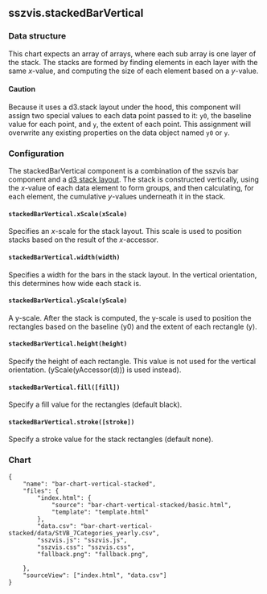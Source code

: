 ## sszvis.stackedBarVertical

### Data structure

This chart expects an array of arrays, where each sub array is one layer of the stack. The stacks
are formed by finding elements in each layer with the same _x_-value, and computing the size of each
element based on a _y_-value.

#### Caution

Because it uses a d3.stack layout under the hood, this component will assign two special values to
each data point passed to it: `y0`, the baseline value for each point, and `y`, the extent of each
point. This assignment will overwrite any existing properties on the data object named `y0` or `y`.

### Configuration

The stackedBarVertical component is a combination of the sszvis bar component and a
[d3 stack layout](https://github.com/d3/d3-shape/blob/master/README.md#stacks). The stack is
constructed vertically, using the _x_-value of each data element to form groups, and then
calculating, for each element, the cumulative _y_-values underneath it in the stack.

#### `stackedBarVertical.xScale(xScale)`

Specifies an _x_-scale for the stack layout. This scale is used to position stacks based on the
result of the _x_-accessor.

#### `stackedBarVertical.width(width)`

Specifies a width for the bars in the stack layout. In the vertical orientation, this determines how
wide each stack is.

#### `stackedBarVertical.yScale(yScale)`

A y-scale. After the stack is computed, the y-scale is used to position the rectangles based on the
baseline (y0) and the extent of each rectangle (y).

#### `stackedBarVertical.height(height)`

Specify the height of each rectangle. This value is not used for the vertical orientation.
(yScale(yAccessor(d))) is used instead).

#### `stackedBarVertical.fill([fill])`

Specify a fill value for the rectangles (default black).

#### `stackedBarVertical.stroke([stroke])`

Specify a stroke value for the stack rectangles (default none).

### Chart

```project
{
    "name": "bar-chart-vertical-stacked",
    "files": {
        "index.html": {
            "source": "bar-chart-vertical-stacked/basic.html",
            "template": "template.html"
        },
        "data.csv": "bar-chart-vertical-stacked/data/StVB_7Categories_yearly.csv",
        "sszvis.js": "sszvis.js",
        "sszvis.css": "sszvis.css",
        "fallback.png": "fallback.png",

    },
    "sourceView": ["index.html", "data.csv"]
}
```
